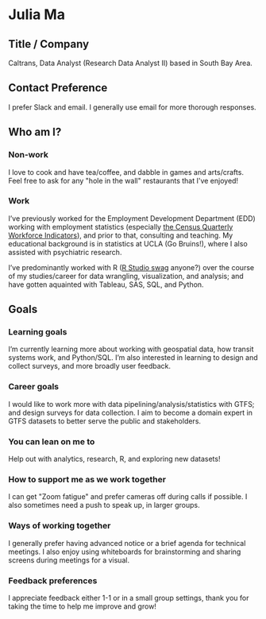 # Julia Ma


## Title / Company


Caltrans, Data Analyst (Research Data Analyst II) based in South Bay Area.


## Contact Preference


I prefer Slack and email. I generally use email for more thorough responses.


## Who am I?


### Non-work


I love to cook and have tea/coffee, and dabble in games and arts/crafts. Feel free to ask for any "hole in the wall" restaurants that I've enjoyed!


### Work


I’ve previously worked for the Employment Development Department (EDD) working with employment statistics (especially [the Census Quarterly Workforce Indicators](https://lehd.ces.census.gov/doc/QWI_101.pdf)), and prior to that, consulting and teaching. My educational background is in statistics at UCLA (Go Bruins!), where I also assisted with psychiatric research. 

I’ve predominantly worked with R ([R Studio swag](https://swag.rstudio.com/) anyone?) over the course of my studies/career for data wrangling, visualization, and analysis; and have gotten aquainted with Tableau, SAS, SQL, and Python.


## Goals


### Learning goals


I’m currently learning more about working with geospatial data, how transit systems work, and Python/SQL. I’m also interested in learning to design and collect surveys, and more broadly user feedback.


### Career goals


I would like to work more with data pipelining/analysis/statistics with GTFS; and design surveys for data collection. I aim to become a domain expert in GTFS datasets to better serve the public and stakeholders.


### You can lean on me to


Help out with analytics, research, R, and exploring new datasets!


### How to support me as we work together


I can get "Zoom fatigue" and prefer cameras off during calls if possible. I also sometimes need a push to speak up, in larger groups.


### Ways of working together


I generally prefer having advanced notice or a brief agenda for technical meetings. I also enjoy using whiteboards for brainstorming and sharing screens during meetings for a visual.


### Feedback preferences


I appreciate feedback either 1-1 or in a small group settings, thank you for taking the time to help me improve and grow!
